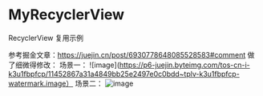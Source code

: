 # MyRecyclerView
RecyclerView 复用示例

参考掘金文章：https://juejin.cn/post/6930778648085528583#comment
做了细微得修改：
场景一：
![image](https://p6-juejin.byteimg.com/tos-cn-i-k3u1fbpfcp/11452867a31a4849bb25e2497e0c0bdd~tplv-k3u1fbpfcp-watermark.image）
场景二：
![image](https://p1-juejin.byteimg.com/tos-cn-i-k3u1fbpfcp/15b9fdfda2b74f70b21911e8cf60e2ae~tplv-k3u1fbpfcp-watermark.image)



